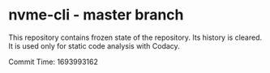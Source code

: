 # nvme-cli - master branch

This repository contains frozen state of the repository.
Its history is cleared. It is used only for static code
analysis with Codacy.

Commit Time: 1693993162